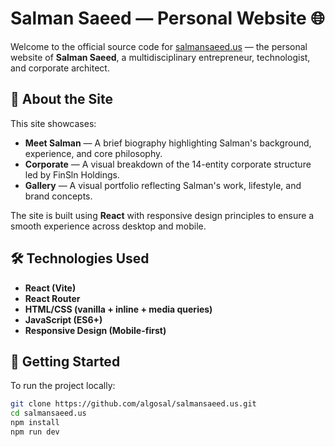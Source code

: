 # Salman Saeed — Personal Website 🌐

Welcome to the official source code for [salmansaeed.us](https://salmansaeed.us) — the personal website of **Salman Saeed**, a multidisciplinary entrepreneur, technologist, and corporate architect.

## 🧠 About the Site

This site showcases:

- **Meet Salman** — A brief biography highlighting Salman's background, experience, and core philosophy.
- **Corporate** — A visual breakdown of the 14-entity corporate structure led by FinSln Holdings.
- **Gallery** — A visual portfolio reflecting Salman's work, lifestyle, and brand concepts.

The site is built using **React** with responsive design principles to ensure a smooth experience across desktop and mobile.

## 🛠️ Technologies Used

- **React (Vite)**
- **React Router**
- **HTML/CSS (vanilla + inline + media queries)**
- **JavaScript (ES6+)**
- **Responsive Design (Mobile-first)**

## 🚀 Getting Started

To run the project locally:

```bash
git clone https://github.com/algosal/salmansaeed.us.git
cd salmansaeed.us
npm install
npm run dev
```
